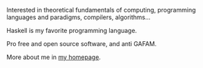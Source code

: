 Interested in theoretical fundamentals of computing, programming languages and paradigms, compilers, algorithms...

Haskell is my favorite programming language.

Pro free and open source software, and anti GAFAM.

More about me in [my homepage](https://nei.su).

<!--
**Suguivy/Suguivy** is a ✨ _special_ ✨ repository because its `README.md` (this file) appears on your GitHub profile.

Here are some ideas to get you started:

- 🔭 I’m currently working on ...
- 🌱 I’m currently learning ...
- 👯 I’m looking to collaborate on ...
- 🤔 I’m looking for help with ...
- 💬 Ask me about ...
- 📫 How to reach me: ...
- 😄 Pronouns: ...
- ⚡ Fun fact: ...
-->
